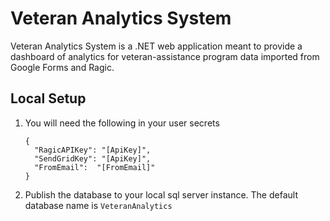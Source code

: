 # Veteran Analytics System

Veteran Analytics System is a .NET web application meant to provide a dashboard of analytics for veteran-assistance program data imported from Google Forms and Ragic.

## Local Setup

1. You will need the following in your user secrets
    ```
    {
      "RagicAPIKey": "[ApiKey]",
      "SendGridKey": "[ApiKey]",
      "FromEmail":  "[FromEmail]"
    }
    ```
1. Publish the database to your local sql server instance. The default database name is `VeteranAnalytics`
